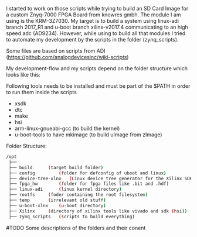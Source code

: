 
I started to work on those scripts while trying to build an SD Card Image for a custom Znyq-7000 FPGA Board from knowres gmbh.
The module I am using is the KRM-3Z7030. My target is to build a system using linux-adi branch 2017_R1 and u-boot branch xilinx-v2017.4 communicating to an high speed adc (AD9234).
However, while using to build all that modules I tried to automate my development by the scripts in the folder (zynq_scripts).

Some files are based on scripts from ADI (https://github.com/analogdevicesinc/wiki-scripts)

My development-flow and my scripts depend on the folder structure which looks like this:

Following tools needs to be installed and must be part of the $PATH in order to run them inside the scripts
- xsdk
- dtc
- make 
- hsi
- arm-linux-gnueabi-gcc (to build the kernel)
- u-boot-tools to have mkimage (to build uImage from zImage)

Folder Structure:

```bash
/opt 
 ├──
 ├── build	  	(target build folder)
 ├── config       	(folder for defconfig of uboot and linux)
 ├── device-tree-xlnx   (Linux device tree generator for the Xilinx SDK (Vivado > 2014.1))
 ├── fpga_hw	  	(folder for fpga files like .bit and .hdf)
 ├── linux-adi    	(linux kernel directory) 
 ├── rootfs	  	(foder containing the root filesystem)
 ├── temp	  	(irrelevant old stuff)
 ├── u-boot-xlnx  	(u-boot directory)
 ├── Xilinx	  	(directory of xilinx tools like vivado and sdk (hsi))
 ├── zynq_scripts 	(scripts to build everything)	
```

#TODO Some descriptions of the folders and their conent
